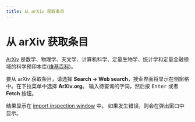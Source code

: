 ```yaml
---
title: 从 arXiv 获取条目
---
```


# 从 arXiv 获取条目

[ArXiv](https://arxiv.org/) 是数学、物理学、天文学、计算机科学、定量生物学、统计学和定量金融领域的科学预印本库([维基百科](https://en.wikipedia.org/wiki/ArXiv))。


要从 arXiv 获取条目，请选择 **Search → Web search**，搜索界面将显示在侧窗格中。在下拉菜单中选择 **ArXiv.org**。
输入待查询的字词，然后按 <kbd>Enter</kbd> 或者 **Fetch** 按钮。

结果显示在 [import inspection window](ImportInspectionDialog) 中。
如果发生错误，则会在弹出窗口中显示。
